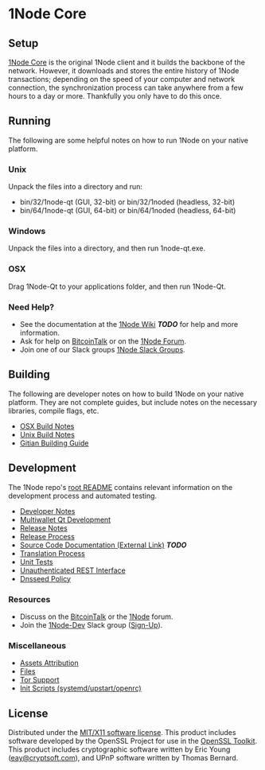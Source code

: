 1Node Core
=====================

Setup
---------------------
[1Node Core](https://1node.io) is the original 1Node client and it builds the backbone of the network. However, it downloads and stores the entire history of 1Node transactions; depending on the speed of your computer and network connection, the synchronization process can take anywhere from a few hours to a day or more. Thankfully you only have to do this once.

Running
---------------------
The following are some helpful notes on how to run 1Node on your native platform.

### Unix

Unpack the files into a directory and run:

- bin/32/1node-qt (GUI, 32-bit) or bin/32/1noded (headless, 32-bit)
- bin/64/1node-qt (GUI, 64-bit) or bin/64/1noded (headless, 64-bit)

### Windows

Unpack the files into a directory, and then run 1node-qt.exe.

### OSX

Drag 1Node-Qt to your applications folder, and then run 1Node-Qt.

### Need Help?

* See the documentation at the [1Node Wiki](https://en.bitcoin.it/wiki/Main_Page) ***TODO***
for help and more information.
* Ask for help on [BitcoinTalk](https://bitcointalk.org/index.php?topic=1262920.0) or on the [1Node Forum](http://forum.1node.org/).
* Join one of our Slack groups [1Node Slack Groups](https://1node.org/slack-logins/).

Building
---------------------
The following are developer notes on how to build 1Node on your native platform. They are not complete guides, but include notes on the necessary libraries, compile flags, etc.

- [OSX Build Notes](build-osx.md)
- [Unix Build Notes](build-unix.md)
- [Gitian Building Guide](gitian-building.md)

Development
---------------------
The 1Node repo's [root README](https://github.com/1node-project/1node/blob/master/README.md) contains relevant information on the development process and automated testing.

- [Developer Notes](developer-notes.md)
- [Multiwallet Qt Development](multiwallet-qt.md)
- [Release Notes](release-notes.md)
- [Release Process](release-process.md)
- [Source Code Documentation (External Link)](https://dev.visucore.com/bitcoin/doxygen/) ***TODO***
- [Translation Process](translation_process.md)
- [Unit Tests](unit-tests.md)
- [Unauthenticated REST Interface](REST-interface.md)
- [Dnsseed Policy](dnsseed-policy.md)

### Resources

* Discuss on the [BitcoinTalk](https://bitcointalk.org/index.php?topic=1262920.0) or the [1Node](http://forum.1node.org/) forum.
* Join the [1Node-Dev](https://1node-dev.slack.com/) Slack group ([Sign-Up](https://1node-dev.herokuapp.com/)).

### Miscellaneous
- [Assets Attribution](assets-attribution.md)
- [Files](files.md)
- [Tor Support](tor.md)
- [Init Scripts (systemd/upstart/openrc)](init.md)

License
---------------------
Distributed under the [MIT/X11 software license](http://www.opensource.org/licenses/mit-license.php).
This product includes software developed by the OpenSSL Project for use in the [OpenSSL Toolkit](https://www.openssl.org/). This product includes
cryptographic software written by Eric Young ([eay@cryptsoft.com](mailto:eay@cryptsoft.com)), and UPnP software written by Thomas Bernard.
